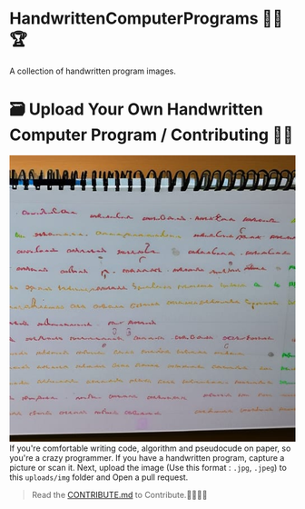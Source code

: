 # HandwrittenComputerPrograms 👨‍💻🏆
A collection of handwritten program images.

# 🗃️ Upload Your Own Handwritten Computer Program / Contributing 🐞💼
![ Example](uploads/img/image.jpg)
If you're comfortable writing code, algorithm and pseudocude on paper, so you're a crazy programmer. If you have a handwritten program, capture a picture or scan it. Next, upload the image (Use this format : ``.jpg``, ``.jpeg``) to this `` uploads/img `` folder and Open a pull request.

> Read the <a href="CONTRIBUTE.md">CONTRIBUTE.md</a> to Contribute.🌟🌠🌠✨
